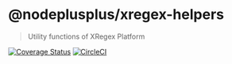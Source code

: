 # @nodeplusplus/xregex-helpers

> Utility functions of XRegex Platform

[![Coverage Status](https://coveralls.io/repos/github/nodeplusplus/xregex-helpers/badge.svg)](https://coveralls.io/github/nodeplusplus/xregex-helpers)
[![CircleCI](https://circleci.com/gh/nodeplusplus/xregex-helpers.svg?style=svg)](https://circleci.com/gh/nodeplusplus/xregex-helpers)
